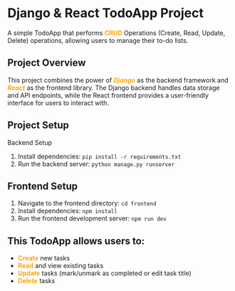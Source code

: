 # Django & React TodoApp Project

A simple TodoApp that performs <font color="orange">**CRUD**</font> Operations (Create, Read, Update, Delete) operations, allowing users to manage their to-do lists.

## Project Overview

This project combines the power of <font color="orange">**_Django_** </font>as the backend framework and <font color="orange">**_React_** </font>as the frontend library. The Django backend handles data storage and API endpoints, while the React frontend provides a user-friendly interface for users to interact with.

## Project Setup

Backend Setup

1. Install dependencies: `pip install -r requirements.txt`
2. Run the backend server: `python manage.py runserver`

## Frontend Setup

1. Navigate to the frontend directory: `cd frontend`
2. Install dependencies: `npm install`
3. Run the frontend development server: `npm run dev`

## This TodoApp allows users to:

- <font color="orange">**Create** </font>new tasks
- <font color="orange">**Read** </font>and view existing tasks
- <font color="orange">**Update** </font>tasks (mark/unmark as completed or edit task title)
- <font color="orange">**Delete** </font>tasks
